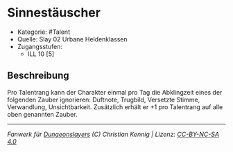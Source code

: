 <!---
Dies ist ein Fanwerk für DUNGEONSLAYERS (C) von Christian Kennig

Quellen:      [Slay 02 Urbane Heldenklassen](https://www.f-space.de/ds4/downloads.html)
              [Talentbeschreibungen](https://www.f-space.de/ds4/tools-talentcards.html)
License:      [CC-BY-NC-SA 4.0](https://creativecommons.org/licenses/by-nc-sa/4.0/deed.de)
Richtlinien:  [Fanwerkrichtlinien](https://www.dungeonslayers.net/fanwerk-richtlinien/)
Autor:        Zauberlehrling
-->

  
# Sinnestäuscher  
- Kategorie: #Talent  
- Quelle: Slay 02 Urbane Heldenklassen  
- Zugangsstufen:  
  - ILL 10 [5]  

## Beschreibung  
Pro Talentrang kann der Charakter einmal pro Tag die Abklingzeit eines der folgenden Zauber ignorieren: Duftnote, Trugbild, Versetzte Stimme, Verwandlung, Unsichtbarkeit. Zusätzlich erhält er +1 pro Talentrang auf alle oben genannten Zauber.


___  
*Fanwerk für [Dungeonslayers](https://www.dungeonslayers.net/) (C) Christian Kennig | Lizenz: [CC-BY-NC-SA 4.0](https://creativecommons.org/licenses/by-nc-sa/4.0/deed.de)*  